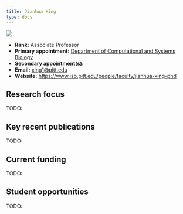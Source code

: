```yaml
---
title: Jianhua Xing
type: docs
---
```


![](https://www.isb.pitt.edu/sites/default/files/person-images/Xing%20photo.jpg)

-   **Rank:** Associate Professor
-   **Primary appointment:** [Department of Computational and Systems Biology](https://www.csb.pitt.edu/)
-   **Secondary appointment(s):**
-   **Email:** <xing1@pitt.edu>
-   **Website:** <https://www.isb.pitt.edu/people/faculty/jianhua-xing-phd>

## Research focus

TODO:

## Key recent publications

TODO:

## Current funding

TODO:

## Student opportunities

TODO:
